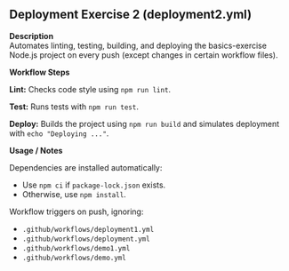 ## Deployment Exercise 2 (deployment2.yml)

**Description**  
Automates linting, testing, building, and deploying the basics-exercise Node.js project on every push (except changes in certain workflow files).

**Workflow Steps**

**Lint:** Checks code style using `npm run lint`.

**Test:** Runs tests with `npm run test`.

**Deploy:** Builds the project using `npm run build` and simulates deployment with `echo "Deploying ..."`.

**Usage / Notes**

Dependencies are installed automatically:

* Use `npm ci` if `package-lock.json` exists.
* Otherwise, use `npm install`.

Workflow triggers on push, ignoring:

* `.github/workflows/deployment1.yml`
* `.github/workflows/deployment.yml`
* `.github/workflows/demo1.yml`
* `.github/workflows/demo.yml`
